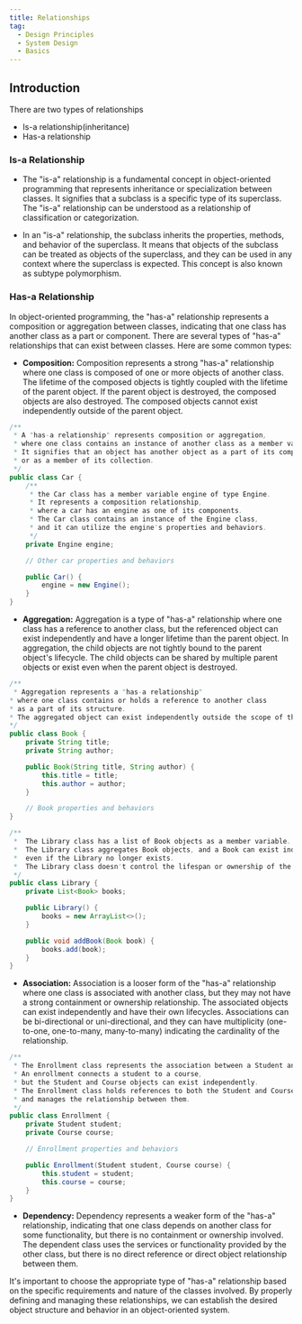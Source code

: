 ```yaml
---
title: Relationships
tag:
  - Design Principles
  - System Design
  - Basics
---
```


## Introduction

There are two types of relationships

- Is-a relationship(inheritance)
- Has-a relationship

### Is-a Relationship

- The "is-a" relationship is a fundamental concept in object-oriented programming that represents inheritance or specialization between classes. It signifies that a subclass is a specific type of its superclass. The "is-a" relationship can be understood as a relationship of classification or categorization.

- In an "is-a" relationship, the subclass inherits the properties, methods, and behavior of the superclass. It means that objects of the subclass can be treated as objects of the superclass, and they can be used in any context where the superclass is expected. This concept is also known as subtype polymorphism.

### Has-a Relationship

In object-oriented programming, the "has-a" relationship represents a composition or aggregation between classes, indicating that one class has another class as a part or component. There are several types of "has-a" relationships that can exist between classes. Here are some common types:

- **Composition:**
  Composition represents a strong "has-a" relationship where one class is composed of one or more objects of another class. The lifetime of the composed objects is tightly coupled with the lifetime of the parent object. If the parent object is destroyed, the composed objects are also destroyed. The composed objects cannot exist independently outside of the parent object.

```java
/**
 * A "has-a relationship" represents composition or aggregation,
 * where one class contains an instance of another class as a member variable.
 * It signifies that an object has another object as a part of its composition
 * or as a member of its collection.
 */
public class Car {
    /**
     * the Car class has a member variable engine of type Engine.
     * It represents a composition relationship,
     * where a car has an engine as one of its components.
     * The Car class contains an instance of the Engine class,
     * and it can utilize the engine's properties and behaviors.
     */
    private Engine engine;

    // Other car properties and behaviors

    public Car() {
        engine = new Engine();
    }
}
```

- **Aggregation:**
  Aggregation is a type of "has-a" relationship where one class has a reference to another class, but the referenced object can exist independently and have a longer lifetime than the parent object. In aggregation, the child objects are not tightly bound to the parent object's lifecycle. The child objects can be shared by multiple parent objects or exist even when the parent object is destroyed.

```java
/**
 * Aggregation represents a "has-a relationship"
* where one class contains or holds a reference to another class
* as a part of its structure.
* The aggregated object can exist independently outside the scope of the containing object.
*/
public class Book {
    private String title;
    private String author;

    public Book(String title, String author) {
        this.title = title;
        this.author = author;
    }

    // Book properties and behaviors
}
```

```java
/**
 *  The Library class has a list of Book objects as a member variable.
 *  The Library class aggregates Book objects, and a Book can exist independently,
 *  even if the Library no longer exists.
 *  The Library class doesn't control the lifespan or ownership of the Book objects.
 */
public class Library {
    private List<Book> books;

    public Library() {
        books = new ArrayList<>();
    }

    public void addBook(Book book) {
        books.add(book);
    }
}
```

- **Association:**
  Association is a looser form of the "has-a" relationship where one class is associated with another class, but they may not have a strong containment or ownership relationship. The associated objects can exist independently and have their own lifecycles. Associations can be bi-directional or uni-directional, and they can have multiplicity (one-to-one, one-to-many, many-to-many) indicating the cardinality of the relationship.

```java
/**
 * The Enrollment class represents the association between a Student and a Course.
 * An enrollment connects a student to a course,
 * but the Student and Course objects can exist independently.
 * The Enrollment class holds references to both the Student and Course objects
 * and manages the relationship between them.
 */
public class Enrollment {
    private Student student;
    private Course course;

    // Enrollment properties and behaviors

    public Enrollment(Student student, Course course) {
        this.student = student;
        this.course = course;
    }
}
```

- **Dependency:**
  Dependency represents a weaker form of the "has-a" relationship, indicating that one class depends on another class for some functionality, but there is no containment or ownership involved. The dependent class uses the services or functionality provided by the other class, but there is no direct reference or direct object relationship between them.

It's important to choose the appropriate type of "has-a" relationship based on the specific requirements and nature of the classes involved. By properly defining and managing these relationships, we can establish the desired object structure and behavior in an object-oriented system.
